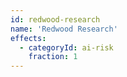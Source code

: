 ```yaml
---
id: redwood-research
name: 'Redwood Research'
effects:
  - categoryId: ai-risk
    fraction: 1
---
```

